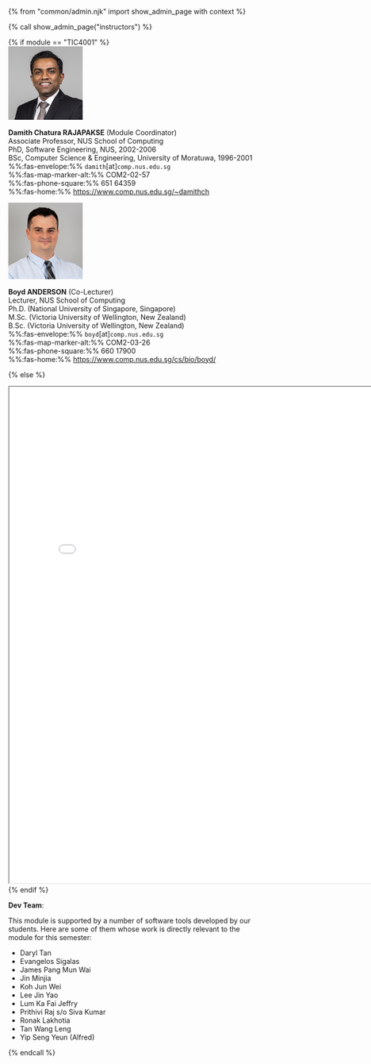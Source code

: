 {% from "common/admin.njk" import show_admin_page with context %}

{% call show_admin_page("instructors") %}
<div id="main">
{% if module == "TIC4001" %}

<div class="container">
  <div class="row bt-2">
    <div class="col-3">

<img src="images/damith.png" width="150" class="mt-1 rounded"/>
    </div>
    <div class="col">

**Damith Chatura RAJAPAKSE** (Module Coordinator)<br>
Associate Professor, NUS School of Computing<br>
PhD, Software Engineering, NUS, 2002-2006<br>
BSc, Computer Science & Engineering, University of Moratuwa, 1996-2001<br>
%%:fas-envelope:%% <span id="prof-email">`damith`[at]`comp.nus.edu.sg`</span><br>
%%:fas-map-marker-alt:%% COM2-02-57<br>
%%:fas-phone-square:%% 651 64359<br>
%%:fas-home:%% https://www.comp.nus.edu.sg/~damithch
    </div>
  </div>
  <div class="row pt-4 border-top border-bottom">
    <div class="col-3">

<img src="images/boyd.png" width="150" class="mt-1 rounded"/>
    </div>
    <div class="col">

**Boyd ANDERSON** (Co-Lecturer)<br>
Lecturer, NUS School of Computing<br>
Ph.D. (National University of Singapore, Singapore)<br>
M.Sc. (Victoria University of Wellington, New Zealand)<br>
B.Sc. (Victoria University of Wellington, New Zealand)<br>
%%:fas-envelope:%% <span id="prof-email">`boyd`[at]`comp.nus.edu.sg`</span><br>
%%:fas-map-marker-alt:%% COM2-03-26<br>
%%:fas-phone-square:%% 660 17900<br>
%%:fas-home:%% https://www.comp.nus.edu.sg/cs/bio/boyd/
    </div>
  </div>
</div>

{% else %}
<iframe src="{{ url_instructors }}" width="800" height="1000" ></iframe>
{% endif %}

<br>

**Dev Team**:

This module is supported by a number of software tools developed by our students. Here are some of them whose work is directly relevant to the module for this semester:

* Daryl Tan
* Evangelos Sigalas
* James Pang Mun Wai
* Jin Minjia
* Koh Jun Wei
* Lee Jin Yao
* Lum Ka Fai Jeffry
* Prithivi Raj s/o Siva Kumar
* Ronak Lakhotia
* Tan Wang Leng
* Yip Seng Yeun (Alfred)

</div>

{% endcall %}
